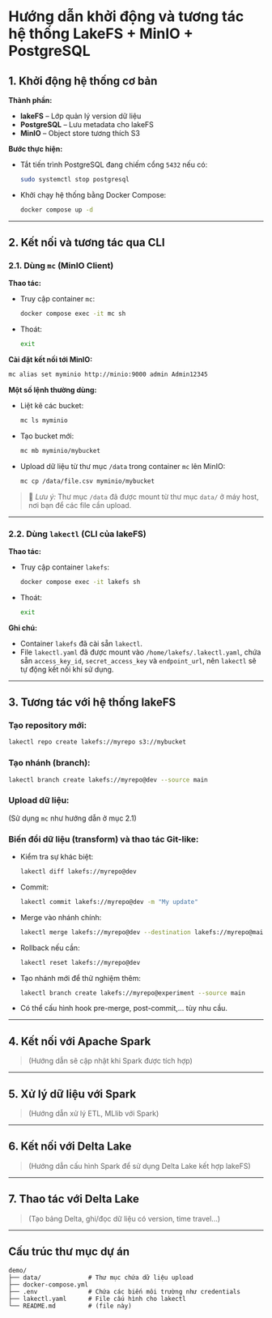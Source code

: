 # Hướng dẫn khởi động và tương tác hệ thống LakeFS + MinIO + PostgreSQL

## 1. Khởi động hệ thống cơ bản

**Thành phần:**

* **lakeFS** – Lớp quản lý version dữ liệu
* **PostgreSQL** – Lưu metadata cho lakeFS
* **MinIO** – Object store tương thích S3

**Bước thực hiện:**

* Tắt tiến trình PostgreSQL đang chiếm cổng `5432` nếu có:

  ```bash
  sudo systemctl stop postgresql
  ```

* Khởi chạy hệ thống bằng Docker Compose:

  ```bash
  docker compose up -d
  ```

---

## 2. Kết nối và tương tác qua CLI

### 2.1. Dùng `mc` (MinIO Client)

**Thao tác:**

* Truy cập container `mc`:

  ```bash
  docker compose exec -it mc sh
  ```

* Thoát:

  ```bash
  exit
  ```

**Cài đặt kết nối tới MinIO:**

```bash
mc alias set myminio http://minio:9000 admin Admin12345
```

**Một số lệnh thường dùng:**

* Liệt kê các bucket:

  ```bash
  mc ls myminio
  ```

* Tạo bucket mới:

  ```bash
  mc mb myminio/mybucket
  ```

* Upload dữ liệu từ thư mục `/data` trong container `mc` lên MinIO:

  ```bash
  mc cp /data/file.csv myminio/mybucket
  ```

> 📌 *Lưu ý:* Thư mục `/data` đã được mount từ thư mục `data/` ở máy host, nơi bạn để các file cần upload.

---

### 2.2. Dùng `lakectl` (CLI của lakeFS)

**Thao tác:**

* Truy cập container `lakefs`:

  ```bash
  docker compose exec -it lakefs sh
  ```

* Thoát:

  ```bash
  exit
  ```

**Ghi chú:**

* Container `lakefs` đã cài sẵn `lakectl`.
* File `lakectl.yaml` đã được mount vào `/home/lakefs/.lakectl.yaml`, chứa sẵn `access_key_id`, `secret_access_key` và `endpoint_url`, nên `lakectl` sẽ tự động kết nối khi sử dụng.

---

## 3. Tương tác với hệ thống lakeFS

### Tạo repository mới:

```bash
lakectl repo create lakefs://myrepo s3://mybucket
```

### Tạo nhánh (branch):

```bash
lakectl branch create lakefs://myrepo@dev --source main
```

### Upload dữ liệu:

(Sử dụng `mc` như hướng dẫn ở mục 2.1)

### Biến đổi dữ liệu (transform) và thao tác Git-like:

* Kiểm tra sự khác biệt:

  ```bash
  lakectl diff lakefs://myrepo@dev
  ```

* Commit:

  ```bash
  lakectl commit lakefs://myrepo@dev -m "My update"
  ```

* Merge vào nhánh chính:

  ```bash
  lakectl merge lakefs://myrepo@dev --destination lakefs://myrepo@main
  ```

* Rollback nếu cần:

  ```bash
  lakectl reset lakefs://myrepo@dev
  ```

* Tạo nhánh mới để thử nghiệm thêm:

  ```bash
  lakectl branch create lakefs://myrepo@experiment --source main
  ```

* Có thể cấu hình hook pre-merge, post-commit,... tùy nhu cầu.

---

## 4. Kết nối với Apache Spark

> (Hướng dẫn sẽ cập nhật khi Spark được tích hợp)

---

## 5. Xử lý dữ liệu với Spark

> (Hướng dẫn xử lý ETL, MLlib với Spark)

---

## 6. Kết nối với Delta Lake

> (Hướng dẫn cấu hình Spark để sử dụng Delta Lake kết hợp lakeFS)

---

## 7. Thao tác với Delta Lake

> (Tạo bảng Delta, ghi/đọc dữ liệu có version, time travel...)

---

## Cấu trúc thư mục dự án

```text
demo/
├── data/             # Thư mục chứa dữ liệu upload
├── docker-compose.yml
├── .env              # Chứa các biến môi trường như credentials
├── lakectl.yaml      # File cấu hình cho lakectl
└── README.md         # (file này)
```